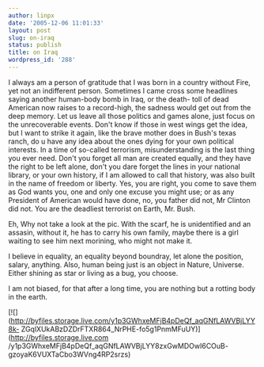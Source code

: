 ```yaml
---
author: linpx
date: '2005-12-06 11:01:33'
layout: post
slug: on-iraq
status: publish
title: on Iraq
wordpress_id: '288'
---
```


I always am a person of gratitude that I was born in a country without Fire,
yet not an indifferent person. Sometimes I came cross some headlines saying
another human-body bomb in Iraq, or the death- toll of dead American now
raises to a record-high, the sadness would get out from the deep memory. Let
us leave all those politics and games alone, just focus on the unrecoverable
events. Don't know if those in west wings get the idea, but I want to strike
it again, like the brave mother does in Bush's texas ranch, do u have any idea
about the ones dying for your own political interests. In a time of so-called
terrorism, misunderstanding is the last thing you ever need. Don't you forget
all man are created equally, and they have the right to be left alone, don't
you dare forget the lines in your national library, or your own history, if I
am allowed to call that history, was also built in the name of freedom or
liberty. Yes, you are right, you come to save them as God wants you, one and
only one excuse you might use; or as any President of American would have
done, no, you father did not, Mr Clinton did not. You are the deadliest
terrorist on Earth, Mr. Bush.

Eh, Why not take a look at the pic. With the scarf, he is unidentified and an
assasin, without it, he has to carry his own family, maybe there is a girl
waiting to see him next morining, who might not make it.

I believe in equality, an equality beyond boundray, let alone the position,
salary, anything. Also, human being just is an object in Nature, Universe.
Either shining as star or living as a bug, you choose.

I am not biased, for that after a long time, you are nothing but a rotting
body in the earth.

[![](http://byfiles.storage.live.com/y1p3GWhxeMFjB4pDeQf_aqGNfLAWVBjLYY8k-
ZGqlXUkABzDZDrFTXR864_NrPHE-fo5g1PnmMFuUY)](http://byfiles.storage.live.com
/y1p3GWhxeMFjB4pDeQf_aqGNfLAWVBjLYY8zxGwMDOwI6COuB-
gzoyaK6VUXTaCbo3WVng4RP2srzs)

